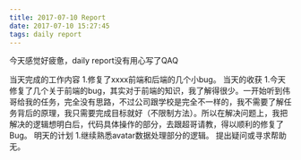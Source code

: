 ```yaml
---
title: 2017-07-10 Report
date: 2017-07-10 15:27:45
tags: daily report
---
```

今天感觉好疲惫，daily report没有用心写了QAQ

当天完成的工作内容
1.修复了xxxx前端和后端的几个小bug。
当天的收获
1.今天修复了几个关于前端的bug，其实对于前端的知识，我了解得很少。一开始听到伟哥给我的任务，完全没有思路，不过公司跟学校是完全不一样的，我不需要了解任务背后的原理，我只需要完成目标就好（不限制方法）。所以在解决问题上，我把解决的逻辑想明白后，代码具体操作的部分，去跟超哥请教，得以顺利的修复了Bug。
明天的计划
1.继续熟悉avatar数据处理部分的逻辑。
提出疑问或寻求帮助
无。
